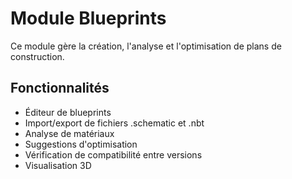 # Module Blueprints

Ce module gère la création, l'analyse et l'optimisation de plans de construction.

## Fonctionnalités

- Éditeur de blueprints
- Import/export de fichiers .schematic et .nbt
- Analyse de matériaux
- Suggestions d'optimisation
- Vérification de compatibilité entre versions
- Visualisation 3D